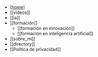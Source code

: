 - [[home]](/)
- [[videos]]
- [[ia]]
- [[formación]]
  - [[formación en innovación]]
  - [[formación en inteligencia artificial]]
- [[sobre_mi]]
- [[directory]]
- [[Política de privacidad]]